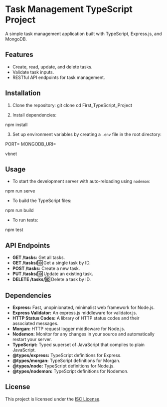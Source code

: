 # Task Management TypeScript Project

A simple task management application built with TypeScript, Express.js, and MongoDB.

## Features

- Create, read, update, and delete tasks.
- Validate task inputs.
- RESTful API endpoints for task management.

## Installation

1. Clone the repository:
git clone <repository-url>
cd First_TypeScript_Project



2. Install dependencies:

npm install


3. Set up environment variables by creating a `.env` file in the root directory:

PORT=<port-number>
MONGODB_URI=<mongodb-connection-uri>

vbnet

## Usage

- To start the development server with auto-reloading using `nodemon`:

npm run serve

- To build the TypeScript files:

npm run build

- To run tests:

npm test


## API Endpoints

- **GET /tasks:** Get all tasks.
- **GET /tasks/:id:** Get a single task by ID.
- **POST /tasks:** Create a new task.
- **PUT /tasks/:id:** Update an existing task.
- **DELETE /tasks/:id:** Delete a task by ID.

## Dependencies

- **Express:** Fast, unopinionated, minimalist web framework for Node.js.
- **Express Validator:** An express.js middleware for validator.js.
- **HTTP Status Codes:** A library of HTTP status codes and their associated messages.
- **Morgan:** HTTP request logger middleware for Node.js.
- **Nodemon:** Monitor for any changes in your source and automatically restart your server.
- **TypeScript:** Typed superset of JavaScript that compiles to plain JavaScript.
- **@types/express:** TypeScript definitions for Express.
- **@types/morgan:** TypeScript definitions for Morgan.
- **@types/node:** TypeScript definitions for Node.js.
- **@types/nodemon:** TypeScript definitions for Nodemon.

## License

This project is licensed under the [ISC License](LICENSE).
